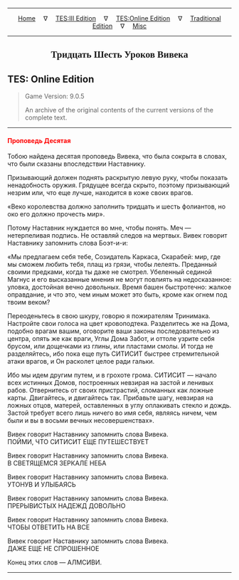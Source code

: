 
---

<!-- Jekyll Page Links -->

<center>
<a href="../../../../index.html">Home</a>
&emsp;&nabla;&emsp;
<a href="../../../index-tes3.html">TES:III Edition</a>
&emsp;&nabla;&emsp;
<a href="../../../index-teso.html">TES:Online Edition</a>
&emsp;&nabla;&emsp;
<a href="../../../index-traditional.html">Traditional Edition</a>
&emsp;&nabla;&emsp;
<a href="../../../index-misc.html">Misc</a>
</center>

<!-- Markdown Body Below: -->

---

<center>
<h2><span style="font-family:Georgia">Тридцать Шесть Уроков Вивека</span></h2>
</center>

## TES: Online Edition

> Game Version: 9.0.5
>
> An archive of the original contents of the current versions of the complete text.

---

#### <span style="color:red">Проповедь Десятая</span>

Тобою найдена десятая проповедь Вивека, что была сокрыта в словах, что были сказаны впоследствии Наставнику.

Призывающий должен поднять раскрытую левую руку, чтобы показать ненадобность оружия. Грядущее всегда скрыто, поэтому призывающий незрим или, что еще лучше, находится в коже своих врагов.

«Веко королевства должно заполнить тридцать и шесть фолиантов, но око его должно прочесть мир».

Потому Наставник нуждается во мне, чтобы понять. Меч — нетерпеливая подпись. Не оставляй следов на мертвых. Вивек говорит Наставнику запомнить слова Боэт-и-и:

«Мы предлагаем себя тебе, Созидатель Каркаса, Скарабей: мир, где мы сможем любить тебя, плащ из грязи, чтобы лелеять. Преданный своими предками, когда ты даже не смотрел. Убеленный сединой Магнус и его высказанные мнения не могут повлиять на недосказанное: уловка, достойная вечно довольных. Время башен быстротечно: жалкое оправдание, и что это, чем иным может это быть, кроме как огнем под твоим веком?

Переоденьтесь в свою шкуру, говорю я пожирателям Тринимака. Настройте свои голоса на цвет кровоподтека. Разделитесь же на Дома, подобно врагам вашим, оговорите ваши законы последовательно из центра, опять же как враги, Углы Дома Забот, и оттоле узрите себя брусом, или дощечками из глины, или пластами смолы. И тогда не разделяйтесь, ибо пока еще путь СИТИСИТ быстрее стремительной атаки врагов, и Он расколет целое ради гальки.

Ибо мы идем другим путем, и в грохоте грома. СИТИСИТ — начало всех истинных Домов, построенных невзирая на застой и ленивых рабов. Отвернитесь от своих пристрастий, сломанных как ложные карты. Двигайтесь, и двигайтесь так. Прибавьте шагу, невзирая на ложных отцов, матерей, оставленных в углу оплакивать стекло и дождь. Застой требует всего лишь ничего во имя себя, являясь ничем, чем были и вы в восьми вечных несовершенствах».

Вивек говорит Наставнику запомнить слова Вивека.\
ПОЙМИ, ЧТО СИТИСИТ ЕЩЕ ПУТЕШЕСТВУЕТ

Вивек говорит Наставнику запомнить слова Вивека.\
В СВЕТЯЩЕМСЯ ЗЕРКАЛЕ НЕБА

Вивек говорит Наставнику запомнить слова Вивека.\
УТОНУВ И УЛЫБАЯСЬ

Вивек говорит Наставнику запомнить слова Вивека.\
ПРЕРЫВИСТЫХ НАДЕЖД ДОВОЛЬНО

Вивек говорит Наставнику запомнить слова Вивека.\
ЧТОБЫ ОТВЕТИТЬ НА ВСЕ

Вивек говорит Наставнику запомнить слова Вивека.\
ДАЖЕ ЕЩЕ НЕ СПРОШЕННОЕ

Конец этих слов — АЛМСИВИ.

---
